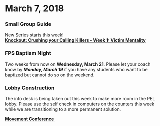 # March 7, 2018

### Small Group Guide  
New Series starts this week!  
**[ Knockout: Crushing your Calling Killers - Week 1: Victim Mentality ]( guide.pdf )**  


### FPS Baptism Night
Two weeks from now on **Wednesday, March 21**. Please let your coach know by ***Monday, March 19*** if you have any students who want to be baptized but cannot do so on the weekend.

### Lobby Construction
The info desk is being taken out this week to make more room in the PEL lobby. Please use the self check in computers on the counters this week while we are transitioning to a more permanent solution.

<!--End of Markdown Content-->

<!--Bottom Page Nav Buttons-->
<a class="btn btn-default btn-sm" href="/movement" role="button"><b>Movement Conference</b>&nbsp;<i class="fa fa-arrow-right"></i></a>

